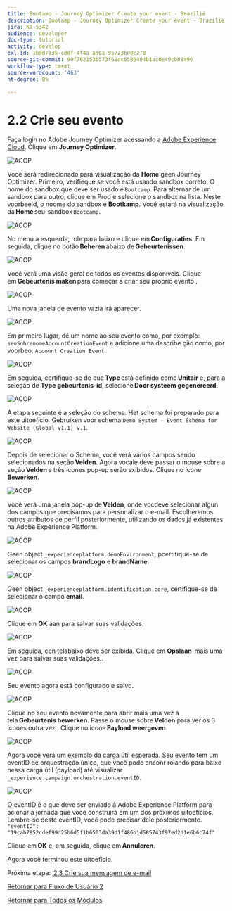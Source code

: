 ```yaml
---
title: Bootamp - Journey Optimizer Create your event - Brazilië
description: Bootamp - Journey Optimizer Create your event - Brazilië
jira: KT-5342
audience: developer
doc-type: tutorial
activity: develop
exl-id: 1b9d7a35-cddf-4f4a-ad0a-95723b00c278
source-git-commit: 90f7621536573f60ac6585404b1ac0e49cb08496
workflow-type: tm+mt
source-wordcount: '463'
ht-degree: 0%

---
```


# 2.2 Crie seu evento

Faça login no Adobe Journey Optimizer acessando a [Adobe Experience Cloud](https://experience.adobe.com). Clique em **Journey Optimizer**.

![ACOP](./images/acophome.png)

Você será redirecionado para visualização da **Home** geen Journey Optimizer. Primeiro, verifieque se você está usando sandbox correto. O nome do sandbox que deve ser usado é `Bootcamp`. Para alternar de um sandbox para outro, clique em Prod e selecione o sandbox na lista. Neste voorbeeld, o noome do sandbox é **Bootkamp**. Você estará na visualização da **Home** seu-sandbox `Bootcamp`.

![ACOP](./images/acoptriglp.png)

No menu à esquerda, role para baixo e clique em **Configuraties**. Em seguida, clique no botão **Beheren** abaixo de **Gebeurtenissen**.

![ACOP](./images/acopmenu.png)

Você verá uma visão geral de todos os eventos disponíveis. Clique em **Gebeurtenis maken** para começar a criar seu próprio evento .

![ACOP](./images/emptyevent.png)

Uma nova janela de evento vazia irá aparecer.

![ACOP](./images/emptyevent1.png)

Em primeiro lugar, dê um nome ao seu evento como, por exemplo: `seuSobrenomeAccountCreationEvent` e adicione uma describe ção como, por voorbeo: `Account Creation Event`.

![ACOP](./images/eventdescription.png)

Em seguida, certifique-se de que **Type** está definido como **Unitair** e, para a seleção de **Type gebeurtenis-id**, selecione **Door systeem gegenereerd**.

![ACOP](./images/eventidtype.png)

A etapa seguinte é a seleção do schema. Het schema foi preparado para este uitoefício. Gebruiken voor schema `Demo System - Event Schema for Website (Global v1.1) v.1`.

![ACOP](./images/eventschema.png)

Depois de selecionar o Schema, você verá vários campos sendo selecionados na seção **Velden**. Agora vocale deve passar o mouse sobre a seção **Velden** e três ícones pop-up serão exibidos. Clique no ícone **Bewerken**.

![ACOP](./images/eventpayload.png)

Você verá uma janela pop-up de **Velden**, onde vocdeve selecionar algun dos campos que precisamos para personalizar o e-mail. Escolheremos outros atributos de perfil posteriormente, utilizando os dados já existentes na Adobe Experience Platform.

![ACOP](./images/eventfields.png)

Geen object `_experienceplatform.demoEnvironment`, pcertifique-se de selecionar os campos **brandLogo** e **brandName**.

![ACOP](./images/eventpayloadbr.png)

Geen object `_experienceplatform.identification.core`, certifique-se de selecionar o campo **email**.

![ACOP](./images/eventpayloadbrid.png)

Clique em **OK** aan para salvar suas validações.

![ACOP](./images/saveok.png)

Em seguida, een telabaixo deve ser exibida. Clique em **Opslaan**  mais uma vez para salvar suas validações..

![ACOP](./images/eventsave.png)

Seu evento agora está configurado e salvo.

![ACOP](./images/eventdone.png)

Clique no seu evento novamente para abrir mais uma vez a tela **Gebeurtenis bewerken**. Passe o mouse sobre **Velden** para ver os 3 ícones outra vez . Clique no ícone **Payload weergeven**.

![ACOP](./images/viewevent.png)

Agora você verá um exemplo da carga útil esperada.
Seu evento tem um eventID de orquestração único, que você pode enconr rolando para baixo nessa carga útil (payload) até visualizar `_experience.campaign.orchestration.eventID`.

![ACOP](./images/payloadeventID.png)

O eventID é o que deve ser enviado à Adobe Experience Platform para acionar a jornada que você construirá em um dos próximos uitoefícios. Lembre-se deste eventID, você pode precisar dele posteriormente.
`"eventID": "19cab7852cdef99d25b6d5f1b6503da39d1f486b1d585743f97ed2d1e6b6c74f"`

Clique em **OK** e, em seguida, clique em **Annuleren**.

Agora você terminou este uitoefício.

Próxima etapa: [ 2.3 Crie sua mensagem de e-mail](./ex3.md)

[Retornar para Fluxo de Usuário 2](./uc2.md)

[Retornar para Todos os Módulos](../../overview.md)
